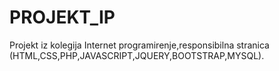 # PROJEKT_IP
Projekt iz kolegija Internet programirenje,responsibilna stranica (HTML,CSS,PHP,JAVASCRIPT,JQUERY,BOOTSTRAP,MYSQL).
